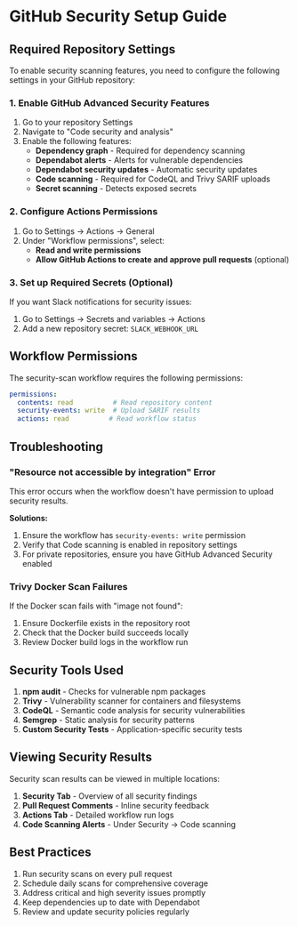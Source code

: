 # GitHub Security Setup Guide

## Required Repository Settings

To enable security scanning features, you need to configure the following settings in your GitHub repository:

### 1. Enable GitHub Advanced Security Features

1. Go to your repository Settings
2. Navigate to "Code security and analysis"
3. Enable the following features:
   - **Dependency graph** - Required for dependency scanning
   - **Dependabot alerts** - Alerts for vulnerable dependencies
   - **Dependabot security updates** - Automatic security updates
   - **Code scanning** - Required for CodeQL and Trivy SARIF uploads
   - **Secret scanning** - Detects exposed secrets

### 2. Configure Actions Permissions

1. Go to Settings → Actions → General
2. Under "Workflow permissions", select:
   - **Read and write permissions**
   - **Allow GitHub Actions to create and approve pull requests** (optional)

### 3. Set up Required Secrets (Optional)

If you want Slack notifications for security issues:
1. Go to Settings → Secrets and variables → Actions
2. Add a new repository secret: `SLACK_WEBHOOK_URL`

## Workflow Permissions

The security-scan workflow requires the following permissions:

```yaml
permissions:
  contents: read          # Read repository content
  security-events: write  # Upload SARIF results
  actions: read          # Read workflow status
```

## Troubleshooting

### "Resource not accessible by integration" Error

This error occurs when the workflow doesn't have permission to upload security results.

**Solutions:**
1. Ensure the workflow has `security-events: write` permission
2. Verify that Code scanning is enabled in repository settings
3. For private repositories, ensure you have GitHub Advanced Security enabled

### Trivy Docker Scan Failures

If the Docker scan fails with "image not found":
1. Ensure Dockerfile exists in the repository root
2. Check that the Docker build succeeds locally
3. Review Docker build logs in the workflow run

## Security Tools Used

1. **npm audit** - Checks for vulnerable npm packages
2. **Trivy** - Vulnerability scanner for containers and filesystems
3. **CodeQL** - Semantic code analysis for security vulnerabilities
4. **Semgrep** - Static analysis for security patterns
5. **Custom Security Tests** - Application-specific security tests

## Viewing Security Results

Security scan results can be viewed in multiple locations:

1. **Security Tab** - Overview of all security findings
2. **Pull Request Comments** - Inline security feedback
3. **Actions Tab** - Detailed workflow run logs
4. **Code Scanning Alerts** - Under Security → Code scanning

## Best Practices

1. Run security scans on every pull request
2. Schedule daily scans for comprehensive coverage
3. Address critical and high severity issues promptly
4. Keep dependencies up to date with Dependabot
5. Review and update security policies regularly